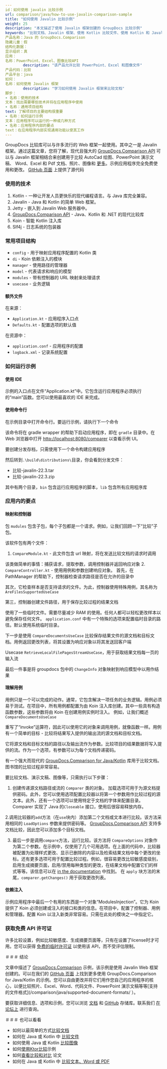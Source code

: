 ```yaml
---
id：如何使用 javalin 比较示例
url: comparison/java/how-to-use-javalin-comparison-sample
title: "如何使用 Javalin 比较示例"
weight: 25
description: "本文描述了使用 Javalin 框架创建的 GroupDocs 比较示例"
keywords: "比较文档、Javalin 框架、使用 Kotlin 比较文件、使用 Kotlin 和 Javalin 框架比较工具"
产品名称：Java 的 GroupDocs.Comparison
隐藏儿童：假
结构化数据：
显示组织：真
应用：
名称：PowerPoint、Excel、图像比较API
        description: "该产品允许比较 PowerPoint、Excel 和图像文件"
产品代码：比较
产品平台：java
如何：
名称：如何使用 Javalin 框架
        description: "学习如何使用 Javalin 框架来比较文档"
脚步：
- 名称：使用的技术
文本：找出需要哪些技术并将在应用程序中使用
- 名称：通用项目结构
text: 了解项目的主要结构很重要
- 名称：如何运行示例
文本：应用程序可以运行的一种或几种方式
- 名称：应用程序内部的要点
text：在应用程序内部实现通用功能以使其工作
---
```

GroupDocs 比较库可以与许多流行的 Web 框架一起使用。其中之一是 Javalin 框架。通过这篇文章，您将了解，现代且强大的 [GroupDocs.Comparison API](https://products.groupdocs.com/comparison) 可以与 Javalin 框架相结合来创建用于比较 AutoCad 绘图、PowerPoint 演示文稿、 Word、Excel 和 Pdf 文档、照片、图像和 [更多](/comparison/java/supported-document-formats/)。示例应用程序完全免费使用和更改。 [GitHub 页面](https://github.com/groupdocs-comparison/GroupDocs.Comparison-for-Java/tree/d1e380f/Demos/Javalin) 上提供了源代码

### 使用的技术

1. Kotlin - 一种让开发人员更快乐的现代编程语言。与 Java 库完全兼容。
2. Javalin - Java 和 Kotlin 的简单 Web 框架。
3. Jetty - 嵌入到 Javalin Web 服务器中。
4. [GroupDocs.Comparison API](https://products.groupdocs.com/comparison/) - Java、Kotlin 和 .NET 的现代比较库
5. Koin - 智能 Kotlin 注入库
6. Slf4j - 日志系统的包装器

### 常用项目结构

* `config` - 用于映射应用程序配置的 Kotlin 类
* `di` - Koin 依赖注入的模块
* `manager` - 使用路径的管理器
* `model` - 代表请求和响应的模型
* `modules` - 带有控制器的 URL 映射来处理请求
* `usecase` - 业务逻辑

#### 额外文件

在来源：

* `Application.kt` - 应用程序入口点
* `Defaults.kt` - 配置选项的默认值

在资源中：

* `application.conf` - 应用程序的配置
* `logback.xml` - 记录系统配置

### 如何运行示例

#### 使用 IDE

示例的入口点在文件“Application.kt”中。它包含运行应用程序必须执行的“main”函数。您可以使用最喜欢的 IDE 来完成。

#### 使用命令行

在示例目录中打开命令行。要运行示例，请执行下一个命令

<script src="https://gist.github.com/groupdocs-comparison-gists/6987202c524f6c430eae2669bad8c64b.js"></script>

该命令将在 gradle wrapper 的帮助下启动应用程序，即在 `gradle` 目录中。在 Web 浏览器中打开 [http://localhost:8080/comparer](http://localhost:8080/comparison) 以查看示例 UI。

要创建分发存档，只需使用下一个命令构建应用程序

<script src="https://gist.github.com/groupdocs-comparison-gists/77581fd6decb81d87d7a7487f997de7a.js"></script>

然后转到`.\build\distributions\`目录，你会看到分发文件：

* 比较-javalin-22.3.tar
* 比较-javalin-22.3.zip

其中有两个目录，`bin` 包含运行应用程序的脚本，`lib` 包含所有应用程序库

### 应用内的要点

#### 映射和控制器

包 `mudules` 包含子包，每个子包都是一个请求。例如，让我们回顾一下“比较”子包。

该软件包有两个文件：

1. `CompareModule.kt` - 此文件包含 url 映射，将在发送比较文档的请求时调用

<script src="https://gist.github.com/groupdocs-comparison-gists/20a0e6af013f3c0a8a57695efd2ed87d.js"></script>

该类做简单的事情：捕获请求，提取参数，调用控制器并返回响应对象
2. `CompareController.kt` - 使用用例和参数创建响应对象。
首先，在 PathManager 的帮助下，控制器检查请求路径是否在允许的目录中

<script src="https://gist.github.com/groupdocs-comparison-gists/80121384a48c0bd18adf82471ec06158.js"></script>

其次，它检查样本是否支持请求的文件。为此，控制器使用特殊用例，其名称为 `AreFilesSupportedUseCase`

<script src="https://gist.github.com/groupdocs-comparison-gists/d967ad8ff4850452d20be766fc80e540.js"></script>

第三，控制器创建文件路径，用于保存比较过程的结果文档

<script src="https://gist.github.com/groupdocs-comparison-gists/e5fbb26f52bd2a20e6ba7e918761bc60.js"></script>

使用了一些临时文件。需要尽量减少 RAM 的使用。任何人都可以轻松更改样本以避免保存任何文件。 `application.conf` 中有一个特殊的选项来配置临时目录的路径。默认使用系统临时目录。

下一步是使用 `CompareDocumentsUseCase` 比较保存结果文件的源文档和目标文档。用例返回更改列表，将其设置为响应对象以将其发送回客户端

<script src="https://gist.github.com/groupdocs-comparison-gists/8c38027c876bcdb257a410ed9ed295b6.js"></script>

Usecase `RetrieveLocalFilePagesStreamUseCase`，用于获取结果文档每一页的输入流

<script src="https://gist.github.com/groupdocs-comparison-gists/3a9ae7912f345b02e45a2469287ffed6.js"></script>

最后一件事是将 groupdocs 包中的 `ChangeInfo` 对象映射到响应模型中以用作结果

#### 理解用例

用例只是一个可以完成的动作。通常，它包含解决一项任务的业务逻辑。用例必须易于测试。在项目中，所有用例都配置为由 Koin 注入库创建。其中一些具有构造函数参数，这些参数将由 Koin 在创建用例实例时注入。
例如，让我们概述 `CompareDocumentsUseCase`

重写了“invoke”运算符，因此可以使用它的对象来调用用例，就像函数一样。用例有一个简单的目标 - 比较将结果写入提供的输出流的源文档和目标文档。

<script src="https://gist.github.com/groupdocs-comparison-gists/a73539b2fdb66f8cde9495beb47d5fc5.js"></script>

它将源文档和目标文档的路径以及输出流作为参数。比较项目的结果数据将写入提供的流。作为一个选项，有参数可以为每个文档传递密码。

有一个强大而现代的 [GroupDocs.Comparison for Java/Kotlin](https://products.groupdocs.com/comparison/java/) 库用于比较文档。图书馆的比较过程非常容易。

要比较文档、演示文稿、图像等，只需执行以下步骤：
1. 创建传递源文档路径或流的 `Comparer` 类的对象。
加载选项可用于为源文档提供密码。此外，您可以使用选项配置比较器以将第一个参数用作比较过程的源文本。此外，还有一个选项可以使用特定于文档的字体来配置目录。 Comparer 实现了 Java 的`Closeable` 接口，使用后很容易释放内存。

<script src="https://gist.github.com/groupdocs-comparison-gists/cded4b9f8a4f1fd1ec4ae1de61c3b15a.js"></script>

2.调用比较器的`add`方法（在`use`块内）添加第二个文档或文本进行比较。该方法采用相同的 `LoadOptions` 参数来提供密码等。 [GroupDocs.Comparison API](https://products.groupdocs.com/comparison/java/) 支持多文档比较，因此您可以添加多个目标文档。

<script src="https://gist.github.com/groupdocs-comparison-gists/180ae9b27854c4b11dde7854e6ead725.js"></script>

3. 最后一步是调用`compare`方法，运行比较。该方法将 `CompareOptions` 对象作为第二个参数。在示例中，仅使用了几个可用选项。在上面的代码中，比较器被配置为处理样式更改、显示已删除的内容以及检索结果文档中每个更改的坐标。还有更多选项可用于配置比较过程。例如，很容易更改比较敏感度级别，启用生成摘要页面，启用/禁用每种类型的更改，在结果文档中配置它们的样式等等。该信息可以在 [in the documentation](/comparison/java/getting-started/) 中找到。
在 `apply` 块方法的末尾，`comparer.getChanges()` 用于获取更改列表。

#### 依赖注入

示例应用程序中最后一个有用的东西是一个对象“ModulesInjection”。它为 Koin 提供了 Koin 必须创建或注入的接口和类的信息。在项目中，配置了控制器、用例和管理器。配置 Koin 以注入新类非常容易。只需在此处的模块之一中指定它。

<script src="https://gist.github.com/groupdocs-comparison-gists/0754c1a4729f7b0f0e6d4828049d6a48.js"></script>

### 获取免费 API 许可证

许多比较设置，例如比较敏感度、生成摘要页面等，只有在设置了license时才可用。您可以获得 [免费的临时许可证](https://purchase.groupdocs.com/temporary-license) 以使用该 API，而不受评估限制。

＃＃＃ 结论

文章中描述了 [GroupDocs.Comparison](https://products.groupdocs.com/comparison/java/) 示例，该示例是使用 Javalin Web 框架创建的。可以在我们的 [GitHub 页面](https://github.com/groupdocs-comparison/GroupDocs.Comparison-for-Java) 上找到更多使用 GroupDocs.Comparison for Java/Kotlin 的示例。您可以自由更改并将它们用作您自己的应用程序的核心，以便比较照片、Excel、Word、代码文件、PowerPoint 演示文稿等等[支持的文件格式](/comparison/java/supported-document-formats/ ）。

要获取详细信息、选项和示例，您可以浏览 [文档](/comparison/java/getting-started/) 和 [GitHub](https://github.com/groupdocs-comparison) 存储库。联系我们 [在论坛上](https://forum.groupdocs.com/) 进行查询。

＃＃＃ 也可以看看

* 如何以最简单的方式[比较文档](/comparison/java/how-to-compare-documents-in-the-easyest-way)
* 如何在 Java 或 Kotlin 中 [比较文件](/comparison/java/how-to-compare-files-in-java-or-kotlin)
* 如何使用 Java 或 Kotlin [比较图像](/comparison/java/how-to-compare-images-using-java-or-kotlin)
* 如何[使用Ktor比较](/comparison/java/how-to-use-ktor-comparison-sample)示例
* 如何[查看比较和对比](/comparison/java/how-to-see-comparison-and-contrast-of-essays) 论文
* 如何在 Java 或 Kotlin 中 [比较文本、Word 或 PDF](/comparison/java/how-to-compare-text-word-pdf-in-java-or-kotlin)

